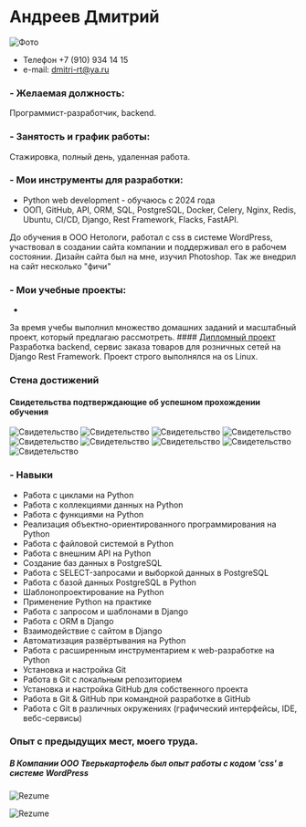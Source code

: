 
# Андреев Дмитрий
![Фото](img/Andreev_Dmitry.jpg)

- Телефон +7 (910) 934 14 15 
- e-mail:  dmitri-rt@ya.ru

### - Желаемая должность:
Программист-разработчик, backend.  

### - Занятость и график работы: 
Стажировка, полный день, удаленная работа.




### - Мои инструменты для разработки:
- Python web development - обучаюсь с 2024 года
- ООП, GitHub, API, ORM, SQL, PostgreSQL, Docker, Сelery, Nginx, Redis, Ubuntu, CI/CD, Django, Rest Framework, Flacks, FastAPI.

До обучения в ООО Нетологи, работал с css в системе WordPress, участвовал в создании сайта компании и поддерживал его в рабочем состоянии. Дизайн сайта был на мне, изучил Photoshop. Так же внедрил на сайт несколько "фичи"
 
### - Мои учебные проекты:
 -
 За время учебы выполнил множество домашних заданий и масштабный проект, который предлагаю рассмотреть. #### [Дипломный проект](https://github.com/Test-Name-Nemo/diplom) 
Разработка backend, сервис заказа товаров для розничных сетей на Django Rest Framework.
Проект строго выполнялся на os Linux. 

### Стена достижений
#### Свидетельства подтверждающие об успешном прохождении обучения
![Свидетельство](img/sertificate/Django-создание_backend_приложений.jpg)
![Свидетельство](img/sertificate/Базы_данных_python_разработчиков.jpg)
![Свидетельство](img/sertificate/Git_система_контроля_версий.jpg)
![Свидетельство](img/sertificate/ООП_работа_с_API.jpg)
![Свидетельство](img/sertificate/Профессиональная-работа-с-Python.jpg)
![Свидетельство](img/sertificate/Python_в_веб-разработке.jpg)
![Свидетельство](img/sertificate/Основы_языка_программирования.jpg)
![Свидетельство](img/sertificate/Свидетельство-об-обучении.jpg)
![Свидетельство](img/sertificate/Итог_диплом.jpg)

### - Навыки 
- Работа с циклами на Python
- Работа с коллекциями данных на Python
- Работа с функциями на Python
- Реализация объектно-ориентированного программирования на Python
- Работа с файловой системой в Python
- Работа с внешним API на Python
- Создание баз данных в PostgreSQL
- Работа с SELECT-запросами и выборкой данных в PostgreSQL
- Работа с базой данных PostgreSQL в Python
- Шаблонопроектирование на Python
- Применение Python на практике
- Работа с запросом и шаблонами в Django
- Работа с ORM в Django
- Взаимодействие с сайтом в Django
- Автоматизация развёртывания на Python
- Работа с расширенным инструментарием к web-разработке на Python
- Установка и настройка Git
- Работа в Git с локальным репозиторием
- Установка и настройка GitHub для собственного проекта
- Работа в Git & GitHub при командной разработке в GitHub
- Работа с Git в различных окружениях (графический интерфейсы, IDE, вебс-сервисы)

### Опыт c предыдущих мест, моего труда.
#####  В Компании ООО Тверькартофель был опыт работы с кодом 'css' в системе WordPress

![Rezume](img/2025-01-17_12-45-16.png)

![Rezume](img/2025-01-17_12-47-17.png)


